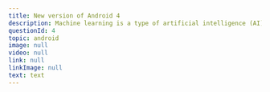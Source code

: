 ```yaml
---
title: New version of Android 4
description: Machine learning is a type of artificial intelligence (AI) that provides computers with the ability to learn without being explicitly programmed. Machine learning focuses on the development of computer programs that can change when exposed to new data.
questionId: 4
topic: android
image: null
video: null
link: null
linkImage: null
text: text
---
```

